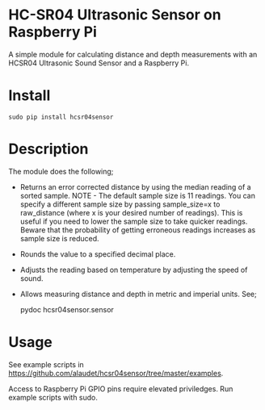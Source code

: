 HC-SR04 Ultrasonic Sensor on Raspberry Pi
=========================================

A simple module for calculating distance and depth measurements with an HCSR04 Ultrasonic Sound Sensor and a Raspberry Pi.


Install
=======

    sudo pip install hcsr04sensor

Description
===========
The module does the following;

* Returns an error corrected distance by using the median reading of a sorted
  sample. NOTE - The default sample size is 11 readings.  You can specify a
  different sample size by passing sample_size=x  to raw_distance (where x is your desired
  number of readings).  This is useful if you need to lower the sample size to take
  quicker readings.  Beware that the probability of getting erroneous readings
  increases as sample size is reduced.

* Rounds the value to a specified decimal place.

* Adjusts the reading based on temperature by adjusting the speed of sound.

* Allows measuring distance and depth in metric and imperial units.  See;

    pydoc hcsr04sensor.sensor

Usage
=====

See example scripts in https://github.com/alaudet/hcsr04sensor/tree/master/examples.

Access to Raspberry Pi GPIO pins require elevated priviledges.  Run example
scripts with sudo.
